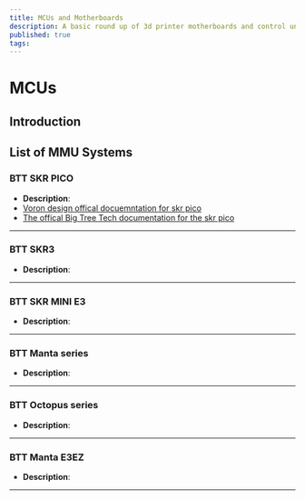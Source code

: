 ```yaml
---
title: MCUs and Motherboards
description: A basic round up of 3d printer motherboards and control units
published: true
tags: 
---
```

# MCUs

## Introduction


## List of MMU Systems

### **BTT SKR PICO**
- **Description**: 
- [Voron design offical docuemntation for skr pico](https://docs.vorondesign.com/build/software/skrPico_klipper.html)
- [The offical Big Tree Tech documentation for the skr pico](https://github.com/bigtreetech/SKR-Pico/tree/master)
---
### **BTT SKR3**
- **Description**: 
<!-- - [Learn More](./.md) -->
---
### **BTT SKR MINI E3**
- **Description**: 
<!-- - [Learn More](./.md) -->
---
### **BTT Manta series**
- **Description**: 
<!-- - [Learn More](./.md) -->
---
### **BTT Octopus series**
- **Description**: 
<!-- - [Learn More](./.md) -->
---
### **BTT Manta E3EZ**
- **Description**: 
<!-- - [Learn More](./.md) -->
---

<!-- Google AdSense Code -->
<script async src="https://pagead2.googlesyndication.com/pagead/js/adsbygoogle.js?client=ca-pub-8999624978372317"
     crossorigin="anonymous"></script>
<ins class="adsbygoogle"
     style="display:block; text-align:center;"
     data-ad-layout="in-article"
     data-ad-format="fluid"
     data-ad-client="ca-pub-8999624978372317"
     data-ad-slot="1140087271"></ins>
<script>
     (adsbygoogle = window.adsbygoogle || []).push({});
</script>
